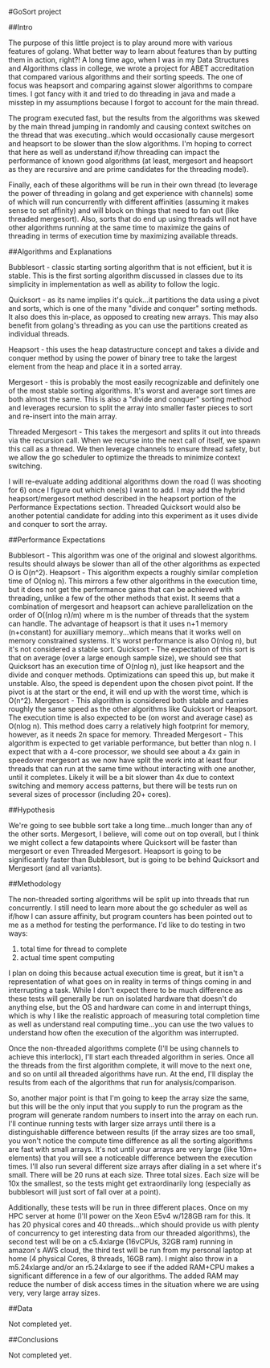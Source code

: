 #GoSort project 

##Intro 

The purpose of this little project is to play around more with various features of golang. What better way to learn about features than by putting them in action, right?! 
A long time ago, when I was in my Data Structures and Algorithms class in college, we wrote a project for ABET accreditation that compared various algorithms and their sorting speeds. The one of focus was heapsort and comparing against slower algorithms to compare times. I got fancy with it and tried to do threading in java and made a misstep in my assumptions because I forgot to account for the main thread. 

The program executed fast, but the results from the algorithms was skewed by the main thread jumping in randomly and causing context switches on the thread that was executing..which would occasionally cause mergesort and heapsort to be slower than the slow algorithms. I'm hoping to correct that here as well as understand if/how threading can impact the performance of known good algorithms (at least, mergesort and heapsort as they are recursive and are prime candidates for the threading model).

Finally, each of these algorithms will be run in their own thread (to leverage the power of threading in golang and get experience with channels) some of which will run concurrently with different affinities (assuming it makes sense to set affinity) and will block on things that need to fan out (like threaded mergesort). Also, sorts that do end up using threads will not have other algorithms running at the same time to maximize the gains of threading in terms of execution time by maximizing available threads. 

##Algorithms and Explanations 

Bubblesort - classic starting sorting algorithm that is not efficient, but it is stable. This is the first sorting algorithm discussed in classes due to its simplicity in implementation as well as ability to follow the logic.  

Quicksort - as its name implies it's quick...it partitions the data using a pivot and sorts, which is one of the many "divide and conquer" sorting methods. It also does this in-place, as opposed to creating new arrays. This may also benefit from golang's threading as you can use the partitions created as individual threads. 

Heapsort - this uses the heap datastructure concept and takes a divide and conquer method by using the power of binary tree to take the largest element from the heap and place it in a sorted array.  

Mergesort - this is probably the most easily recognizable and definitely one of the most stable sorting algorithms. It's worst and average sort times are both almost the same. This is also a "divide and conquer" sorting method and leverages recursion to split the array into smaller faster pieces to sort and re-insert into the main array. 

Threaded Mergesort - This takes the mergesort and splits it out into threads via the recursion call. When we recurse into the next call of itself, we spawn this call as a thread. We then leverage channels to ensure thread safety, but we allow the go scheduler to optimize the threads to minimize context switching. 

I will re-evaluate adding additional algorithms down the road (I was shooting for 6) once I figure out which one(s) I want to add. I may add the hybrid heapsort/mergesort method described in the heapsort portion of the Performance Expectations section. Threaded Quicksort would also be another potential candidate for adding into this experiment as it uses divide and conquer to sort the array. 

##Performance Expectations 

Bubblesort - This algorithm was one of the original and slowest algorithms. results should always be slower than all of the other algorithms as expected O is O(n^2). 
Heapsort - This algorithm expects a roughly similar completion time of O(nlog n). This mirrors a few other algorithms in the execution time, but it does not get the performance gains that can be achieved with threading, unlike a few of the other methods that exist. It seems that a combination of mergesort and heapsort can achieve parallelization on the order of O((nlog n)/m) where m is the number of threads that the system can handle. The advantage of heapsort is that it uses n+1 memory (n+constant) for auxilliary memory...which means that it works well on memory constrained systems. It's worst performance is also O(nlog n), but it's not considered a stable sort. 
Quicksort - The expectation of this sort is that on average (over a large enough sample size), we should see that Quicksort has an execution time of O(nlog n), just like heapsort and the divide and conquer methods. Optimizations can speed this up, but make it unstable. Also, the speed is dependent upon the chosen pivot point. If the pivot is at the start or the end, it will end up with the worst time, which is O(n^2). 
Mergesort - This algorithm is considered both stable and carries roughly the same speed as the other algorithms like Quicksort or Heapsort. The execution time is also expected to be (on worst and average case) as O(nlog n). This method does carry a relatively high footprint for memory, however, as it needs 2n space for memory. 
Threaded Mergesort - This algorithm is expected to get variable performance, but better than nlog n. I expect that with a 4-core processor, we should see about a 4x gain in speedover mergesort as we now have split the work into at least four threads that can run at the same time without interacting with one another, until it completes. Likely it will be a bit slower than 4x due to context switching and memory access patterns, but there will be tests run on several sizes of processor (including 20+ cores). 

##Hypothesis 

We're going to see bubble sort take a long time...much longer than any of the other sorts. Mergesort, I believe, will come out on top overall, but I think we might collect a few datapoints where Quicksort will be faster than mergesort or even Threaded Mergesort. Heapsort is going to be significantly faster than Bubblesort, but is going to be behind Quicksort and Mergesort (and all variants). 

##Methodology 

The non-threaded sorting algorithms will be split up into threads that run concurrently. I still need to learn more about the go scheduler as well as if/how I can assure affinity, but program counters has been pointed out to me as a method for testing the performance. I'd like to do testing in two ways: 
1. total time for thread to complete 
2. actual time spent computing 

I plan on doing this because actual execution time is great, but it isn't a representation of what goes on in reality in terms of things coming in and interrupting a task. While I don't expect there to be much difference as these tests will generally be run on isolated hardware that doesn't do anything else, but the OS and hardware can come in and interrupt things, which is why I like the realistic approach of measuring total completion time as well as understand real computing time...you can use the two values to understand how often the execution of the algorithm was interrupted.

Once the non-threaded algorithms complete (I'll be using channels to achieve this interlock), I'll start each threaded algorithm in series. Once all the threads from the first algorithm complete, it will move to the next one, and so on until all threaded algorithms have run. At the end, I'll display the results from each of the algorithms that run for analysis/comparison. 

So, another major point is that I'm going to keep the array size the same, but this will be the only input that you supply to run the program as the program will generate random numbers to insert into the array on each run. I'll continue running tests with larger size arrays until there is a distinguishable difference between results (if the array sizes are too small, you won't notice the compute time difference as all the sorting algorithms are fast with small arrays. It's not until your arrays are very large (like 10m+ elements) that you will see a noticeable difference between the execution times. I'll also run several different size arrays after dialing in a set where it's small. There will be 20 runs at each size. Three total sizes. Each size will be 10x the smallest, so the tests might get extraordinarily long (especially as bubblesort will just sort of fall over at a point).

Additionally, these tests will be run in three different places. Once on my HPC server at home (I'll power on the Xeon E5v4 w/128GB ram for this. It has 20 physical cores and 40 threads...which should provide us with plenty of concurrency to get interesting data from our threaded algorithms), the second test will be on a c5.4xlarge (16vCPUs, 32GB ram) running in amazon's AWS cloud, the third test will be run from my personal laptop at home (4 physical Cores, 8 threads, 16GB ram). I might also throw in a m5.24xlarge and/or an r5.24xlarge to see if the added RAM+CPU makes a significant difference in a few of our algorithms. The added RAM may reduce the number of disk access times in the situation where we are using very, very large array sizes. 

##Data 

Not completed yet.

##Conclusions 

Not completed yet.
